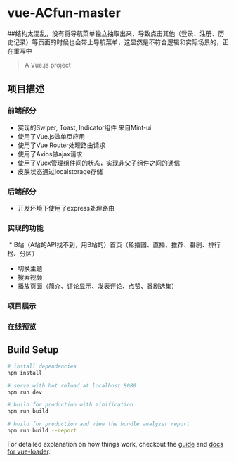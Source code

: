 # vue-ACfun-master
##结构太混乱，没有将导航菜单独立抽取出来，导致点击其他（登录、注册、历史记录）等页面的时候也会带上导航菜单，这显然是不符合逻辑和实际场景的，正在重写中

> A Vue.js project

## 项目描述

### 前端部分

   * 实现的Swiper, Toast,  Indicator组件 来自Mint-ui
   * 使用了Vue.js做单页应用
   * 使用了Vue Router处理路由请求
   * 使用了Axios做ajax请求
   * 使用了Vuex管理组件间的状态，实现非父子组件之间的通信
   * 皮肤状态通过localstorage存储

### 后端部分

  * 开发环境下使用了express处理路由
  
### 实现的功能

  * B站（A站的API找不到，用B站的）首页（轮播图、直播、推荐、番剧、排行榜、分区）
  * 切换主题
  * 搜索视频
  * 播放页面（简介、评论显示、发表评论、点赞、番剧选集）
  
  
### 项目展示


### 在线预览




## Build Setup

``` bash
# install dependencies
npm install

# serve with hot reload at localhost:8080
npm run dev

# build for production with minification
npm run build

# build for production and view the bundle analyzer report
npm run build --report
```

For detailed explanation on how things work, checkout the [guide](http://vuejs-templates.github.io/webpack/) and [docs for vue-loader](http://vuejs.github.io/vue-loader).
